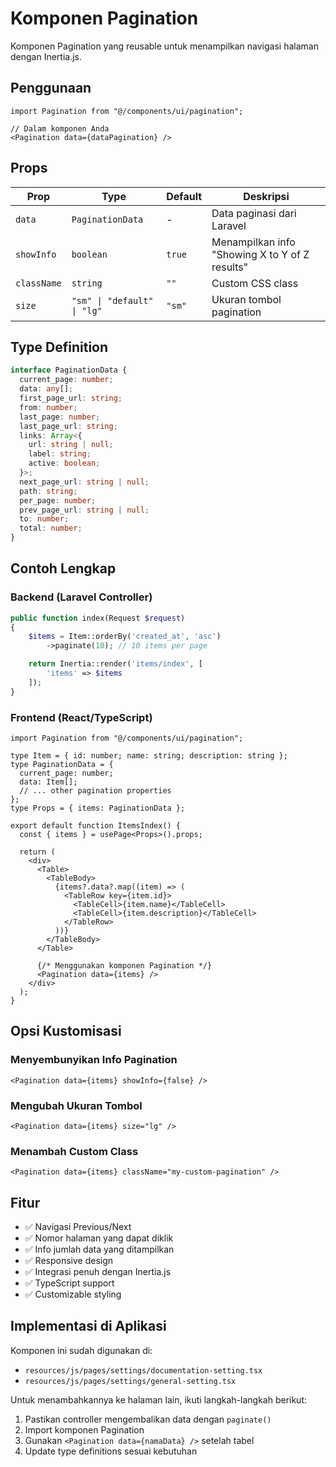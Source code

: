 # Komponen Pagination

Komponen Pagination yang reusable untuk menampilkan navigasi halaman dengan Inertia.js.

## Penggunaan

```tsx
import Pagination from "@/components/ui/pagination";

// Dalam komponen Anda
<Pagination data={dataPagination} />
```

## Props

| Prop | Type | Default | Deskripsi |
|------|------|---------|-----------|
| `data` | `PaginationData` | - | Data paginasi dari Laravel |
| `showInfo` | `boolean` | `true` | Menampilkan info "Showing X to Y of Z results" |
| `className` | `string` | `""` | Custom CSS class |
| `size` | `"sm" \| "default" \| "lg"` | `"sm"` | Ukuran tombol pagination |

## Type Definition

```typescript
interface PaginationData {
  current_page: number;
  data: any[];
  first_page_url: string;
  from: number;
  last_page: number;
  last_page_url: string;
  links: Array<{
    url: string | null;
    label: string;
    active: boolean;
  }>;
  next_page_url: string | null;
  path: string;
  per_page: number;
  prev_page_url: string | null;
  to: number;
  total: number;
}
```

## Contoh Lengkap

### Backend (Laravel Controller)

```php
public function index(Request $request)
{
    $items = Item::orderBy('created_at', 'asc')
        ->paginate(10); // 10 items per page

    return Inertia::render('items/index', [
        'items' => $items
    ]);
}
```

### Frontend (React/TypeScript)

```tsx
import Pagination from "@/components/ui/pagination";

type Item = { id: number; name: string; description: string };
type PaginationData = {
  current_page: number;
  data: Item[];
  // ... other pagination properties
};
type Props = { items: PaginationData };

export default function ItemsIndex() {
  const { items } = usePage<Props>().props;

  return (
    <div>
      <Table>
        <TableBody>
          {items?.data?.map((item) => (
            <TableRow key={item.id}>
              <TableCell>{item.name}</TableCell>
              <TableCell>{item.description}</TableCell>
            </TableRow>
          ))}
        </TableBody>
      </Table>

      {/* Menggunakan komponen Pagination */}
      <Pagination data={items} />
    </div>
  );
}
```

## Opsi Kustomisasi

### Menyembunyikan Info Pagination

```tsx
<Pagination data={items} showInfo={false} />
```

### Mengubah Ukuran Tombol

```tsx
<Pagination data={items} size="lg" />
```

### Menambah Custom Class

```tsx
<Pagination data={items} className="my-custom-pagination" />
```

## Fitur

- ✅ Navigasi Previous/Next
- ✅ Nomor halaman yang dapat diklik
- ✅ Info jumlah data yang ditampilkan
- ✅ Responsive design
- ✅ Integrasi penuh dengan Inertia.js
- ✅ TypeScript support
- ✅ Customizable styling

## Implementasi di Aplikasi

Komponen ini sudah digunakan di:
- `resources/js/pages/settings/documentation-setting.tsx`
- `resources/js/pages/settings/general-setting.tsx`

Untuk menambahkannya ke halaman lain, ikuti langkah-langkah berikut:

1. Pastikan controller mengembalikan data dengan `paginate()`
2. Import komponen Pagination
3. Gunakan `<Pagination data={namaData} />` setelah tabel
4. Update type definitions sesuai kebutuhan
